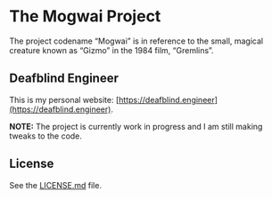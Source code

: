 # The Mogwai Project

The project codename “Mogwai” is in reference to the small, magical creature known as “Gizmo” in the 1984 film, “Gremlins”.

## Deafblind Engineer

This is my personal website: [https://deafblind.engineer](https://deafblind.engineer).

**NOTE:** The project is currently work in progress and I am still making tweaks to the code.

## License

See the [LICENSE.md](https://github.com/DeafblindEngineer/mogwai-project/blob/main/LICENSE.md) file.

